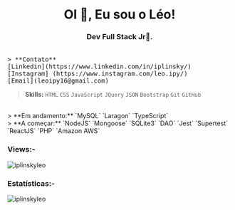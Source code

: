 <h1 align="center">OI 👋, Eu sou o Léo!</h1>
<h3 align="center">Dev Full Stack Jr🌟.</h3>
<br>

<samp>
> **Contato**
<br>
[Linkedin](https://www.linkedin.com/in/iplinsky/)
<br>
[Instagram] (https://www.instagram.com/leo.ipy/)
<br>
[Email](leoipy16@gmail.com)
</samp>

> **Skills:** `HTML` `CSS` `JavaScript` `JQuery` `JSON` `Bootstrap` `Git` `GitHub`
<br>
> **Em andamento:** `MySQL` `Laragon` `TypeScript`
<br>
> **A começar:** `NodeJS` `Mongoose` `SQLite3` `DAO` `Jest` `Supertest` `ReactJS` `PHP` `Amazon AWS`



<p align="right"> <h3>Views:-</h3> <img src="https://komarev.com/ghpvc/?username=iplinskyleo&label=Profile%20views&color=0e75b6&style=flat"
    alt="iplinskyleo" /> 
</p>

<h3>Estatísticas:-</h3>
<p><img align="center"
    src="https://github-readme-stats.vercel.app/api/top-langs?username=iplinskyleo&show_icons=true&locale=en&bg_color=0d1117&text_color=ffffff&layout=compact"
    alt="iplinskyleo" 
    bg_color=#808080/>
</p>

<!--
**IplinskyLeo/iplinskyleo** is a ✨ _special_ ✨ repository because its `README.md` (this file) appears on your GitHub profile.

Here are some ideas to get you started:

- 🔭 I’m currently working on ...
- 🌱 I’m currently learning ...
- 👯 I’m looking to collaborate on ...
- 🤔 I’m looking for help with ...
- 💬 Ask me about ...
- 📫 How to reach me: ...
- 😄 Pronouns: ...
- ⚡ Fun fact: ...
-->
